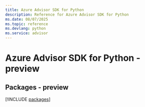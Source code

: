 ```yaml
---
title: Azure Advisor SDK for Python
description: Reference for Azure Advisor SDK for Python
ms.date: 08/07/2025
ms.topic: reference
ms.devlang: python
ms.service: advisor
---
```

# Azure Advisor SDK for Python - preview
## Packages - preview
[!INCLUDE [packages](advisor-index.md)]